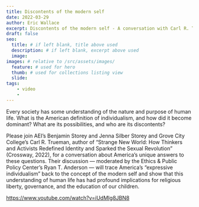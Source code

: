 ```yaml
---
title: Discontents of the modern self
date: 2022-03-29
author: Eric Wallace
excerpt: Discontents of the modern self - A conversation with Carl R. Trueman
draft: false
seo:
  title: # if left blank, title above used
  description: # if left blank, excerpt above used
  image:
images: # relative to /src/assets/images/
  feature: # used for hero
  thumb: # used for collections listing view
  slide:
tags:
    - video
    -
---
```

  Every society has some understanding of the nature and purpose of human life. What is the American definition of individualism, and how did it become dominant? What are its possibilities, and who are its discontents?

  Please join AEI’s Benjamin Storey and Jenna Silber Storey and Grove City College’s Carl R. Trueman, author of “Strange New World: How Thinkers and Activists Redefined Identity and Sparked the Sexual Revolution” (Crossway, 2022), for a conversation about America’s unique answers to these questions. Their discussion — moderated by the Ethics & Public Policy Center’s Ryan T. Anderson — will trace America’s “expressive individualism” back to the concept of the modern self and show that this understanding of human life has had profound implications for religious liberty, governance, and the education of our children.

https://www.youtube.com/watch?v=iUdMIg8JBN8
